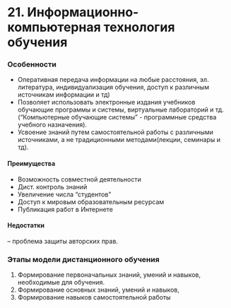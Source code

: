 # 21. Информационно-компьютерная технология обучения

### Особенности
* Оперативная передача информации на любые расстояния, эл. литература, индивидуализация обучения, доступ к различным источникам информации и тд)
* Позволяет использовать электронные издания учебников обучающие программы и системы, виртуальные лабораторий и тд. (“Компьютерные обучающие системы” - программные средства учебного назначения).
* Усвоение знаний путем самостоятельной работы с различными источниками, а не традиционными методами(лекции, семинары и тд).

#### Преимущества

- Возможность совместной деятельности
- Дист. контроль знаний
- Увеличение числа “студентов” 
- Доступ к мировым образовательным ресурсам
- Публикация работ в Интернете

#### Недостатки 

– проблема защиты авторских прав.

### Этапы модели дистанционного обучения 

1. Формирование первоначальных знаний, умений  и  навыков, необходимые для обучения.
2. Формирование основных знаний, умений и навыков,
3. Формирование навыков самостоятельной работы